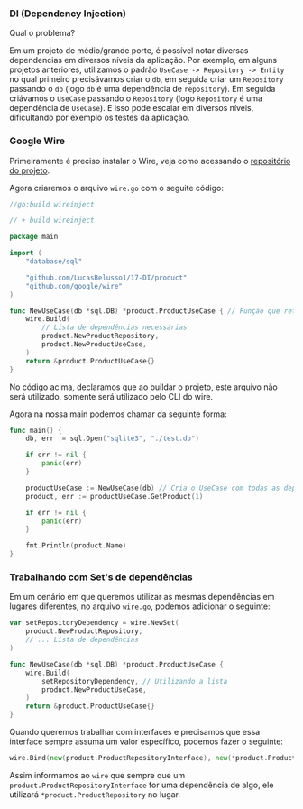 ### DI (Dependency Injection)

Qual o problema?

Em um projeto de médio/grande porte, é possível notar diversas dependencias em diversos níveis da aplicação. Por exemplo,
em alguns projetos anteriores, utilizamos o padrão `UseCase -> Repository -> Entity` no qual primeiro precisávamos criar
o `db`, em seguida criar um `Repository` passando o `db` (logo `db` é uma dependência de `repository`). Em seguida
criávamos o `UseCase` passando o `Repository` (logo `Repository` é uma dependência de `UseCase`). E isso pode escalar
em diversos níveis, dificultando por exemplo os testes da aplicação.

### Google Wire

Primeiramente é preciso instalar o Wire, veja como acessando o [repositório do projeto](https://github.com/google/wire).

Agora criaremos o arquivo `wire.go` com o seguite código:

```GO
//go:build wireinject

// + build wireinject

package main

import (
	"database/sql"

	"github.com/LucasBelusso1/17-DI/product"
	"github.com/google/wire"
)

func NewUseCase(db *sql.DB) *product.ProductUseCase { // Função que retornará nosso objeto
	wire.Build(
		// Lista de dependências necessárias
		product.NewProductRepository,
		product.NewProductUseCase,
	)
	return &product.ProductUseCase{}
}
```

No código acima, declaramos que ao buildar o projeto, este arquivo não será utilizado, somente será utilizado pelo CLI
do wire.

Agora na nossa main podemos chamar da seguinte forma:

```GO
func main() {
	db, err := sql.Open("sqlite3", "./test.db")

	if err != nil {
		panic(err)
	}

	productUseCase := NewUseCase(db) // Cria o UseCase com todas as dependências necessárias
	product, err := productUseCase.GetProduct(1)

	if err != nil {
		panic(err)
	}

	fmt.Println(product.Name)
}
```

### Trabalhando com Set's de dependências

Em um cenário em que queremos utilizar as mesmas dependências em lugares diferentes, no arquivo `wire.go`, podemos
adicionar o seguinte:

```GO
var setRepositoryDependency = wire.NewSet(
	product.NewProductRepository,
	// ... Lista de dependências
)

func NewUseCase(db *sql.DB) *product.ProductUseCase {
	wire.Build(
		setRepositoryDependency, // Utilizando a lista
		product.NewProductUseCase,
	)
	return &product.ProductUseCase{}
}
```

Quando queremos trabalhar com interfaces e precisamos que essa interface sempre assuma um valor específico, podemos
fazer o seguinte:

```GO
wire.Bind(new(product.ProductRepositoryInterface), new(*product.ProductRepository)),
```

Assim informamos ao `wire` que sempre que um `product.ProductRepositoryInterface` for uma dependência de algo, ele
utilizará `*product.ProductRepository` no lugar.